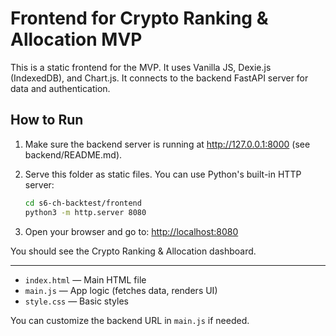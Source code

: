 # Frontend for Crypto Ranking & Allocation MVP

This is a static frontend for the MVP. It uses Vanilla JS, Dexie.js (IndexedDB), and Chart.js. It connects to the backend FastAPI server for data and authentication.

## How to Run

1. Make sure the backend server is running at http://127.0.0.1:8000 (see backend/README.md).
2. Serve this folder as static files. You can use Python's built-in HTTP server:

   ```bash
   cd s6-ch-backtest/frontend
   python3 -m http.server 8080
   ```

3. Open your browser and go to: [http://localhost:8080](http://localhost:8080)

You should see the Crypto Ranking & Allocation dashboard.

---

- `index.html` — Main HTML file
- `main.js` — App logic (fetches data, renders UI)
- `style.css` — Basic styles

You can customize the backend URL in `main.js` if needed.
